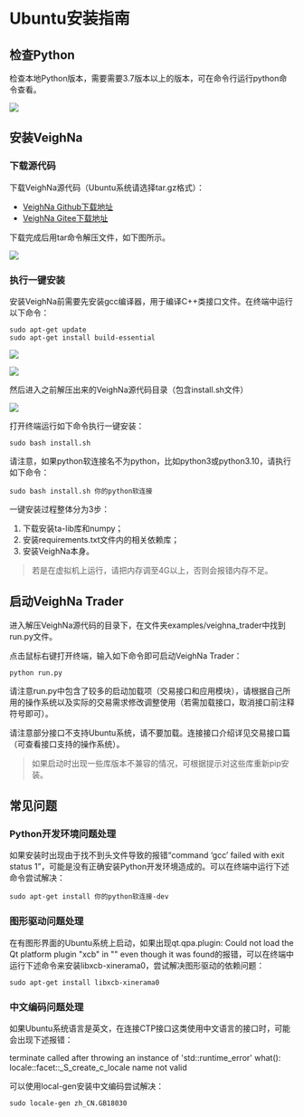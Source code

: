 # Ubuntu安装指南

## 检查Python

检查本地Python版本，需要需要3.7版本以上的版本，可在命令行运行python命令查看。

![](https://vnpy-doc.oss-cn-shanghai.aliyuncs.com/install/40.png)


## 安装VeighNa

### 下载源代码

下载VeighNa源代码（Ubuntu系统请选择tar.gz格式）：

- [VeighNa Github下载地址](https://github.com/vnpy/vnpy/releases)
- [VeighNa Gitee下载地址](https://gitee.com/mirrors/vn-py/releases)

下载完成后用tar命令解压文件，如下图所示。

![](https://vnpy-doc.oss-cn-shanghai.aliyuncs.com/install/41.png)

### 执行一键安装

安装VeighNa前需要先安装gcc编译器，用于编译C++类接口文件。在终端中运行以下命令：

```
sudo apt-get update
sudo apt-get install build-essential
```

![](https://vnpy-doc.oss-cn-shanghai.aliyuncs.com/install/39.png)

![](https://vnpy-doc.oss-cn-shanghai.aliyuncs.com/install/43.png)

然后进入之前解压出来的VeighNa源代码目录（包含install.sh文件）

![](https://vnpy-doc.oss-cn-shanghai.aliyuncs.com/install/42.png)

打开终端运行如下命令执行一键安装：

```
sudo bash install.sh
```

请注意，如果python软连接名不为python，比如python3或python3.10，请执行如下命令：

```
sudo bash install.sh 你的python软连接
```

一键安装过程整体分为3步：

1. 下载安装ta-lib库和numpy；
2. 安装requirements.txt文件内的相关依赖库；
3. 安装VeighNa本身。

> 若是在虚拟机上运行，请把内存调至4G以上，否则会报错内存不足。


## 启动VeighNa Trader

进入解压VeighNa源代码的目录下，在文件夹examples/veighna_trader中找到run.py文件。

点击鼠标右键打开终端，输入如下命令即可启动VeighNa Trader：

```
python run.py 
```

请注意run.py中包含了较多的启动加载项（交易接口和应用模块），请根据自己所用的操作系统以及实际的交易需求修改调整使用（若需加载接口，取消接口前注释符号即可）。

请注意部分接口不支持Ubuntu系统，请不要加载。连接接口介绍详见交易接口篇（可查看接口支持的操作系统）。

> 如果启动时出现一些库版本不兼容的情况，可根据提示对这些库重新pip安装。


## 常见问题

### Python开发环境问题处理

如果安装时出现由于找不到头文件导致的报错“command ‘gcc’ failed with exit status 1”，可能是没有正确安装Python开发环境造成的。可以在终端中运行下述命令尝试解决：

```
sudo apt-get install 你的python软连接-dev
```

### 图形驱动问题处理

在有图形界面的Ubuntu系统上启动，如果出现qt.qpa.plugin: Could not load the Qt platform plugin "xcb" in "" even though it was found的报错，可以在终端中运行下述命令来安装libxcb-xinerama0，尝试解决图形驱动的依赖问题：

```
sudo apt-get install libxcb-xinerama0
```

### 中文编码问题处理

如果Ubuntu系统语言是英文，在连接CTP接口这类使用中文语言的接口时，可能会出现下述报错：

terminate called after throwing an instance of 'std::runtime_error'
what(): locale::facet::_S_create_c_locale name not valid

可以使用local-gen安装中文编码尝试解决：

```
sudo locale-gen zh_CN.GB18030
```
